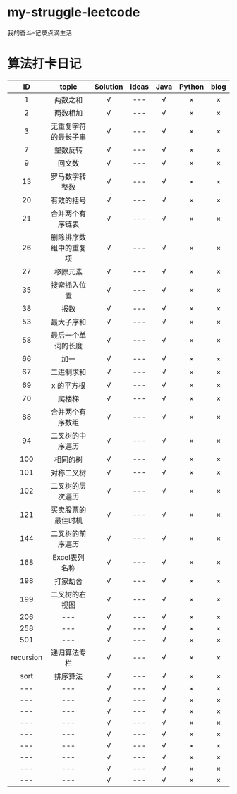 # my-struggle-leetcode
我的奋斗-记录点滴生活
# 算法打卡日记

| ID | topic | Solution | ideas | Java | Python | blog |
| :---: | :---: | :---: | :---: | :---: | :---: | :---: |
| 1 | 两数之和 | √ | --- | √ | × | × |
| 2 | 两数相加 | √ | --- | √ | × | × |
| 3 | 无重复字符的最长子串 | √ | --- | √ | × | × |
| 7 | 整数反转 | √ | --- | √ | × | × |
| 9 | 回文数 | √ | --- | √ | × | × |
| 13 | 罗马数字转整数 | √ | --- | √ | × | × |
| 20 | 有效的括号 | √ | --- | √ | × | × |
| 21 | 合并两个有序链表 | √ | --- | √ | × | × |
| 26 | 删除排序数组中的重复项 | √ | --- | √ | × | × |
| 27 | 移除元素 | √ | --- | √ | × | × |
| 35 | 搜索插入位置 | √ | --- | √ | × | × |
| 38 | 报数 | √ | --- | √ | × | × |
| 53 | 最大子序和 | √ | --- | √ | × | × |
| 58 | 最后一个单词的长度 | √ | --- | √ | × | × |
| 66 | 加一  | √ | --- | √ | × | × |
| 67 | 二进制求和 | √ | --- | √ | × | × |
| 69 | x 的平方根 | √ | --- | √ | × | × |
| 70 | 爬楼梯  | √ | --- | √ | × | × |
| 88 | 合并两个有序数组 | √ | --- | √ | × | × |
| 94 | 二叉树的中序遍历 | √ | --- | √ | × | × |
| 100 | 相同的树 | √ | --- | √ | × | × |
| 101 | 对称二叉树 | √ | --- | √ | × | × |
| 102 | 二叉树的层次遍历 | √ | --- | √ | × | × |
| 121 | 买卖股票的最佳时机 | √ | --- | √ | × | × |
| 144 | 二叉树的前序遍历 | √ | --- | √ | × | × |
| 168 | Excel表列名称 | √ | --- | √ | × | × |
| 198 | 打家劫舍 | √ | --- | √ | × | × |
| 199 | 二叉树的右视图  | √ | --- | √ | × | × |
| 206 | --- | √ | --- | √ | × | × |
| 258 | --- | √ | --- | √ | × | × |
| 501 | --- | √ | --- | √ | × | × |
| recursion | 递归算法专栏 | √ | --- | √ | × | × |
| sort | 排序算法 | √ | --- | √ | × | × |
| --- | --- | √ | --- | √ | × | × |
| --- | --- | √ | --- | √ | × | × |
| --- | --- | √ | --- | √ | × | × |
| --- | --- | √ | --- | √ | × | × |
| --- | --- | √ | --- | √ | × | × |
| --- | --- | √ | --- | √ | × | × |
| --- | --- | √ | --- | √ | × | × |
| --- | --- | √ | --- | √ | × | × |
| --- | --- | √ | --- | √ | × | × |


